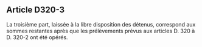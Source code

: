 Article D320-3
----
La troisième part, laissée à la libre disposition des détenus, correspond aux
sommes restantes après que les prélèvements prévus aux articles D. 320 à D.
320-2 ont été opérés.

